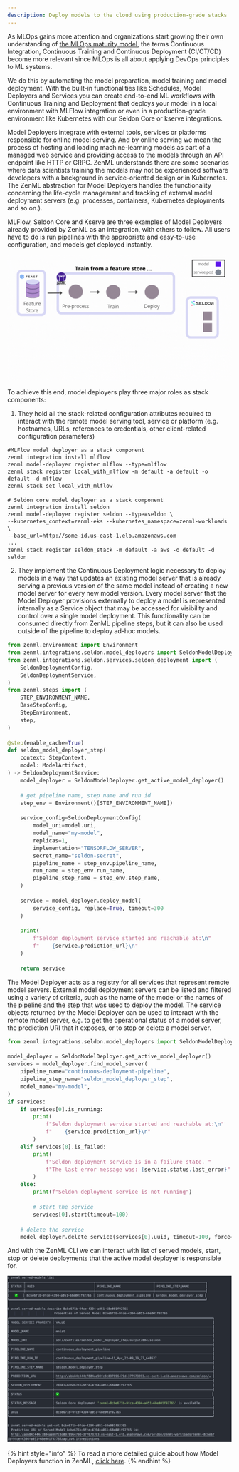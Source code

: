 ```yaml
---
description: Deploy models to the cloud using production-grade stacks
---
```


As MLOps gains more attention and organizations start growing their own
understanding of [the MLOps maturity model](https://blog.zenml.io/mlops-maturity-models/), the terms Continuous Integration,
Continuous Training and Continuous Deployment (CI/CT/CD) become more relevant
since MLOps is all about applying DevOps principles to ML systems.

We do this by automating the model preparation, model training and model
deployment. With the built-in functionalities like Schedules, Model Deployers
and Services you can create end-to-end ML workflows with Continuous Training and
Deployment that deploys your model in a local environment with MLFlow
integration or even in a production-grade environment like Kubernetes with our
Seldon Core or kserve integrations.

Model Deployers integrate with external tools, services or platforms responsible for online model serving. And by online serving we mean the process of hosting and loading machine-learning models as part of a managed web service and providing access to the models through an API endpoint like HTTP or GRPC. ZenML understands there are some scenarios where data scientists training the models may not be experienced software developers with a background in service-oriented design or in Kubernetes. The ZenML abstraction for Model Deployers handles the functionality concerning the life-cycle management and tracking of external model deployment servers (e.g. processes, containers, Kubernetes deployments and so on.).

MLFlow, Seldon Core and Kserve are three examples of Model Deployers already provided by
ZenML as an integration, with others to follow. All users have to
do is run pipelines with the appropriate and easy-to-use configuration, and
models get deployed instantly.

![Seldon model deployer workflow, animated](../../../book/assets/deployment/seldon-model-deployer.gif)

To achieve this end, model deployers play three major roles as stack components:

1. They hold all the stack-related configuration attributes required to interact with the remote model serving tool, service or platform (e.g. hostnames, URLs, references to credentials, other client-related configuration parameters)

```shell
#MLFlow model deployer as a stack component
zenml integration install mlflow
zenml model-deployer register mlflow --type=mlflow
zenml stack register local_with_mlflow -m default -a default -o default -d mlflow
zenml stack set local_with_mlflow

# Seldon core model deployer as a stack component
zenml integration install seldon
zenml model-deployer register seldon --type=seldon \
--kubernetes_context=zenml-eks --kubernetes_namespace=zenml-workloads \
--base_url=http://some-id.us-east-1.elb.amazonaws.com
...
zenml stack register seldon_stack -m default -a aws -o default -d seldon
 ```

2. They implement the Continuous Deployment logic necessary to deploy models in a
 way that updates an existing model server that is already serving a previous
 version of the same model instead of creating a new model server for every new
 model version. Every model server that the Model Deployer provisions externally
 to deploy a model is represented internally as a Service object that may be
 accessed for visibility and control over a single model deployment. This
 functionality can be consumed directly from ZenML pipeline steps, but it can
 also be used outside of the pipeline to deploy ad-hoc models.

```python
from zenml.environment import Environment
from zenml.integrations.seldon.model_deployers import SeldonModelDeployer
from zenml.integrations.seldon.services.seldon_deployment import (
    SeldonDeploymentConfig,
    SeldonDeploymentService,
)
from zenml.steps import (
    STEP_ENVIRONMENT_NAME,
    BaseStepConfig,
    StepEnvironment,
    step,
)

@step(enable_cache=True)
def seldon_model_deployer_step(
    context: StepContext,
    model: ModelArtifact,
) -> SeldonDeploymentService:
    model_deployer = SeldonModelDeployer.get_active_model_deployer()

    # get pipeline name, step name and run id
    step_env = Environment()[STEP_ENVIRONMENT_NAME])

    service_config=SeldonDeploymentConfig(
        model_uri=model.uri,
        model_name="my-model",
        replicas=1,
        implementation="TENSORFLOW_SERVER",
        secret_name="seldon-secret",
        pipeline_name = step_env.pipeline_name,
        run_name = step_env.run_name,
        pipeline_step_name = step_env.step_name,
    )

    service = model_deployer.deploy_model(
        service_config, replace=True, timeout=300
    )

    print(
        f"Seldon deployment service started and reachable at:\n"
        f"    {service.prediction_url}\n"
    )

    return service
```

The Model Deployer acts as a registry for all services that represent remote model servers. External model deployment servers can be listed and filtered using a variety of criteria, such as the name of the model or the names of the pipeline and the step that was used to deploy the model. The service objects returned by the Model Deployer can be used to interact with the remote model server, e.g. to get the operational status of a model server, the prediction URI that it exposes, or to stop or delete a model server.

```python
from zenml.integrations.seldon.model_deployers import SeldonModelDeployer

model_deployer = SeldonModelDeployer.get_active_model_deployer()
services = model_deployer.find_model_server(
    pipeline_name="continuous-deployment-pipeline",
    pipeline_step_name="seldon_model_deployer_step",
    model_name="my-model",
)
if services:
    if services[0].is_running:
        print(
            f"Seldon deployment service started and reachable at:\n"
            f"    {service.prediction_url}\n"
        )
    elif services[0].is_failed:
        print(
            f"Seldon deployment service is in a failure state. "
            f"The last error message was: {service.status.last_error}"
        )
    else:
        print(f"Seldon deployment service is not running")

        # start the service
        services[0].start(timeout=100)

    # delete the service
    model_deployer.delete_service(services[0].uuid, timeout=100, force=False)
```

And with the ZenML CLI we can interact with list of served models, start, stop or delete deployments that the active model deployer is responsible for.

![Example of the output from the ZenML CLI](../../../book/assets/deployment/served-models-cli.png)

{% hint style="info" %}
To read a more detailed guide about how Model Deployers function in ZenML,
[click here](../../../book/platform-guide/component-gallery/model-deployers/model-deployers.md).
{% endhint %}
